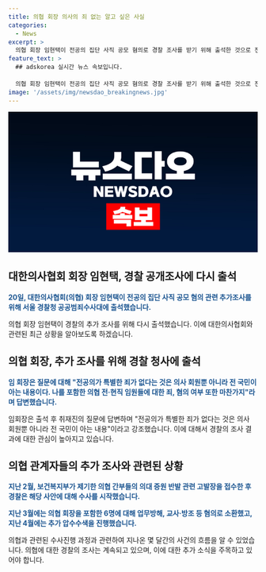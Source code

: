 ```yaml
---
title: 의협 회장 의사의 죄 없는 알고 싶은 사실
categories:
  - News
excerpt: >
  의협 회장 임현택이 전공의 집단 사직 공모 혐의로 경찰 조사를 받기 위해 출석한 것으로 전해졌다. 임 회장은 질문에 "전공의에게 특별한 죄가 없다는 것은 전 국민이 아는 사실"이라며 대답했지만, 특정 질문에는 회피하고 청사 안으로 들어갔다. 경찰은 이번 조사를 위해 임 회장을 다시 소환했는데, 의협은 이에 앞서 경찰의 추가 조사에 대한 입장을 밝히려 했으나 일정을 변경했다. 이에 앞서 경찰은 의협 간부들을 업무방해, 교사·방조 등 혐의로 소환하며 조사를 진행 중이다.
feature_text: >
  ## adskorea 실시간 뉴스 속보입니다.

  의협 회장 임현택이 전공의 집단 사직 공모 혐의로 경찰 조사를 받기 위해 출석한 것으로 전해졌다. 임 회장은 질문에 "전공의에게 특별한 죄가 없다는 것은 전 국민이 아는 사실"이라며 대답했지만, 특정 질문에는 회피하고 청사 안으로 들어갔다. 경찰은 이번 조사를 위해 임 회장을 다시 소환했는데, 의협은 이에 앞서 경찰의 추가 조사에 대한 입장을 밝히려 했으나 일정을 변경했다. 이에 앞서 경찰은 의협 간부들을 업무방해, 교사·방조 등 혐의로 소환하며 조사를 진행 중이다.
image: '/assets/img/newsdao_breakingnews.jpg'
---
```


<p><img src="/assets/img/newsdao_breakingnews.jpg" alt="adskorea 속보" /></p>

<h2 data-ke-size="size26">대한의사협회 회장 임현택, 경찰 공개조사에 다시 출석</h2>

<p data-ke-size="size16"><b><span style="color: #1a5490;">20일, 대한의사협회(의협) 회장 임현택이 전공의 집단 사직 공모 혐의 관련 추가조사를 위해 서울 경찰청 공공범죄수사대에 출석했습니다.</span></b></p>

<p>의협 회장 임현택이 경찰의 추가 조사를 위해 다시 출석했습니다. 이에 대한의사협회와 관련된 최근 상황을 알아보도록 하겠습니다.</p>

<h2 data-ke-size="size26">의협 회장, 추가 조사를 위해 경찰 청사에 출석</h2>

<p data-ke-size="size16"><b><span style="color: #1a5490;">임 회장은 질문에 대해 "전공의가 특별한 죄가 없다는 것은 의사 회원뿐 아니라 전 국민이 아는 내용이다. 나를 포함한 의협 전·현직 임원들에 대한 죄, 혐의 여부 또한 마찬가지"라며 답변했습니다.</span></b></p>

<p>임회장은 출석 후 취재진의 질문에 답변하며 "전공의가 특별한 죄가 없다는 것은 의사 회원뿐 아니라 전 국민이 아는 내용"이라고 강조했습니다. 이에 대해서 경찰의 조사 결과에 대한 관심이 높아지고 있습니다.</p>

<h2 data-ke-size="size26">의협 관계자들의 추가 조사와 관련된 상황</h2>

<p data-ke-size="size16"><b><span style="color: #1a5490;">지난 2월, 보건복지부가 제기한 의협 간부들의 의대 증원 반발 관련 고발장을 접수한 후 경찰은 해당 사안에 대해 수사를 시작했습니다.</span></b></p>

<p data-ke-size="size16"><b><span style="color: #1a5490;">지난 3월에는 의협 회장을 포함한 6명에 대해 업무방해, 교사·방조 등 혐의로 소환했고, 지난 4월에는 추가 압수수색을 진행했습니다.</span></b></p>

<p>의협과 관련된 수사진행 과정과 관련하여 지나온 몇 달간의 사건의 흐름을 알 수 있었습니다. 의협에 대한 경찰의 조사는 계속되고 있으며, 이에 대한 추가 소식을 주목하고 있어야 합니다.</p>

